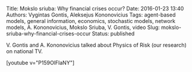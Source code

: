 Title: Mokslo sriuba: Why financial crises occur?
Date: 2016-01-23 13:40
Authors: Vygintas Gontis, Aleksejus Kononovicius
Tags: agent-based models, general information, economics, stochastic models, network models, A. Kononovicius, Mokslo Sriuba, V. Gontis, video
Slug: mokslo-sriuba-why-financial-crises-occur
Status: published

V. Gontis and A. Kononovicius talked about Physics of Risk (our research) on national TV.

[youtube v="P159OlFIaNY"]
